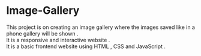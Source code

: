 # Image-Gallery
This project is on creating an image gallery where the images saved like in a phone gallery will be shown . <br>It is a responsive and interactive website .<br> It is a basic frontend website using HTML , CSS and JavaScript .  

